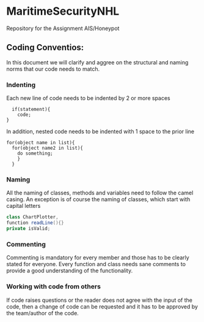 # MaritimeSecurityNHL
Repository for the Assignment AIS/Honeypot


## Coding Conventios:
In this document we will clarify and aggree on the structural and naming norms that our code needs to match.

### Indenting
Each new line of code needs to be indented by 2 or more spaces
```
  if(statement){
    code;
}
```

In addition, nested code needs to be indented with 1 space to the prior line

```
for(object name in list){
  for(object name2 in list){
    do something;
    }
  }
```

### Naming
All the naming of classes, methods and variables need to follow the camel casing.
An exception is of course the naming of classes, which start with capital letters

```java
class ChartPlotter,
function readLine(){}
private isValid;
```

### Commenting
Commenting is mandatory for every member and those has to be clearly stated for everyone.
Every function and class needs sane comments to provide a good understanding of the functionality.

### Working with code from others
If code raises questions or the reader does not agree with the input of the code, then a change of code can be requested and it has to be approved by the team/author of the code.
